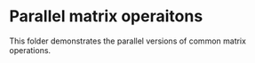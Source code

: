 # Parallel matrix operaitons

This folder demonstrates the parallel versions of common matrix operations.